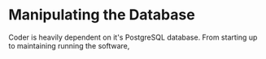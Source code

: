 # Manipulating the Database

Coder is heavily dependent on it's PostgreSQL database. From starting up to maintaining running the software, 